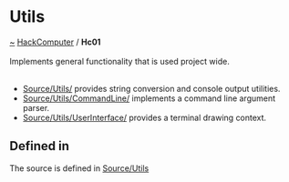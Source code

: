 <a id="utils"></a>
<h1>Utils</h1>
<a id="a01420"></a>
<a href="https://github.com/CharlesCarley/HackComputer#~">~</a>
<a href="index.md#index">HackComputer</a>
<span class="inline-text">/</span>
<span class="bold-text"><b>Hc01</b></span>
<br/>
<br/>
<span class="inline-text">Implements general functionality that is used project wide.</span>
<br/>
<br/>
<ul>
<li><a href="../../Source/Utils/#source-utils-">Source/Utils/</a>
<span class="inline-text"> provides string conversion and console output utilities.</span>
</li>
<li><a href="../../Source/Utils/CommandLine/#source-utils-commandline-">Source/Utils/CommandLine/</a>
<span class="inline-text"> implements a command line argument parser.</span>
</li>
<li><a href="../../Source/Utils/UserInterface/#source-utils-userinterface-">Source/Utils/UserInterface/</a>
<span class="inline-text"> provides a terminal drawing context.</span>
</li>
</ul>
<a id="a01420_1hc01defined"></a>
<a id="defined-in"></a>
<h2>Defined in</h2>
<span class="inline-text">The source is defined in </span>
<a href="../../Source/Utils#source-utils">Source/Utils</a>
<br/>
</div>
</div>
</body>
</html>
